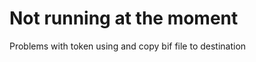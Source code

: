 Not running at the moment
==================
Problems with token using and copy bif file to destination
